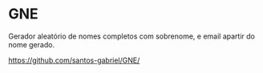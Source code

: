 # GNE
Gerador aleatório de nomes completos com sobrenome, e email apartir do nome gerado.

https://github.com/santos-gabriel/GNE/

